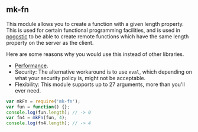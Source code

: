 ## mk-fn
This module allows you to create a function with a given length property. This is used for certain
functional programming facilities, and is used in [pogostic](https://github.com/AGhost-7/pogostick) to be able 
to create remote functions which have the same length property on the server as the client.

Here are some reasons why you would use this instead of other libraries.
- [Performance](http://jsperf.com/functions-with-custom-length).
- Security:  The alternative workaround is to use `eval`, which depending on what your security 
policy is, might not be acceptable.
- Flexibility: This module supports up to 27 arguments, more than you'll ever need.

```javascript
var mkFn = require('mk-fn');
var fun = function() {};
console.log(fun.length); // -> 0
var fn4 = mkFn(fun, 4);
console.log(fn4.length); // -> 4
```

